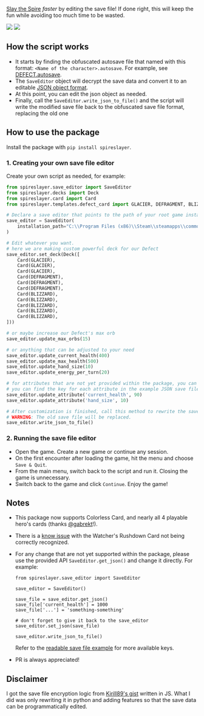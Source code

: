 [Slay the Spire](https://store.steampowered.com/app/646570/Slay_the_Spire/) _faster_ by editing the save file! If done right, this will keep the fun while avoiding 
too much time to be wasted.

![](assets/result-2.jpg)
![](assets/result-1.jpg)

## How the script works
- It starts by finding the obfuscated autosave file that named with this format: `<Name of the character>.autosave`. For example, see [DEFECT.autosave](example/DEFECT.autosave).
- The `SaveEditor` object will decrypt the save data and convert it to an editable [JSON object format](example/readable_save_file.json).
- At this point, you can edit the json object as needed.
- Finally, call the `SaveEditor.write_json_to_file()` and the script will write the modified save file back to the obfuscated save file format, replacing the old one

## How to use the package

Install the package with `pip install spireslayer`.

### 1. Creating your own save file editor

Create your own script as needed, for example:

```python
from spireslayer.save_editor import SaveEditor
from spireslayer.decks import Deck
from spireslayer.card import Card
from spireslayer.templates.defect_card import GLACIER, DEFRAGMENT, BLIZZARD

# Declare a save editor that points to the path of your root game installation
save_editor = SaveEditor(
    installation_path="C:\\Program Files (x86)\\Steam\\steamapps\\common\\SlayTheSpire",
)

# Edit whatever you want.
# here we are making custom powerful deck for our Defect
save_editor.set_deck(Deck([
    Card(GLACIER),
    Card(GLACIER),
    Card(GLACIER),
    Card(DEFRAGMENT),
    Card(DEFRAGMENT),
    Card(DEFRAGMENT),
    Card(BLIZZARD),
    Card(BLIZZARD),
    Card(BLIZZARD),
    Card(BLIZZARD),
    Card(BLIZZARD),
]))

# or maybe increase our Defect's max orb
save_editor.update_max_orbs(15)

# or anything that can be adjusted to your need
save_editor.update_current_health(400)
save_editor.update_max_health(500)
save_editor.update_hand_size(10)
save_editor.update_energy_per_turn(20)

# for attributes that are not yet provided within the package, you can use the generic update_attribute method
# you can find the key for each attribute in the example JSON save file provided in  this project
save_editor.update_attribute('current_health', 90)
save_editor.update_attribute('hand_size', 10)

# After customization is finished, call this method to rewrite the save data back to the original place.
# WARNING: The old save file will be replaced.
save_editor.write_json_to_file()
```

### 2. Running the save file editor

- Open the game. Create a new game or continue any session. 
- On the first encounter after loading the game, hit the menu and choose `Save & Quit`.
- From the main menu, switch back to the script and run it. Closing the game is unnecessary.
- Switch back to the game and click `Continue`. Enjoy the game!

## Notes
- This package now supports Colorless Card, and nearly all 4 playable hero's cards (thanks [@gabrekt](https://github.com/gabrekt)!).
- There is a [know issue](https://github.com/rahmatnazali/spireslayer/issues/13) with the Watcher's Rushdown Card not being correctly recognized.
- For any change that are not yet supported within the package, please use the provided API `SaveEditor.get_json()` and 
change it directly.
For example:

    ```python3
    from spireslayer.save_editor import SaveEditor
    
    save_editor = SaveEditor()
    
    save_file = save_editor.get_json()
    save_file['current_health'] = 1000
    save_file['...'] = 'something-something'
    
    # don't forget to give it back to the save_editor
    save_editor.set_json(save_file)
    
    save_editor.write_json_to_file()
    ```

    Refer to the [readable save file example](example/readable_save_file.json) for more available keys.

- PR is always appreciated!

## Disclaimer

I got the save file encryption logic from [Kirill89's gist](https://gist.github.com/Kirill89/514edad0ac80af7dfc036871ccf0f877) written in JS. What I did was only rewriting it in python and adding features so that the save data can be programmatically edited.
